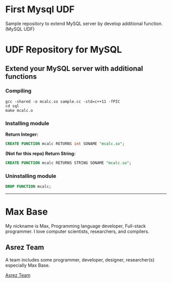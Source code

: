# First Mysql UDF

Sample repository to extend MySQL server by develop additional function. (MySQL UDF)

# UDF Repository for MySQL

## Extend your MySQL server with additional functions

### Compiling

```
gcc -shared -o mcalc.so sample.cc -std=c++11 -fPIC
cd sql
make mcalc.o
```

### Installing module

**Return Integer:**
```sql
CREATE FUNCTION mcalc RETURNS int SONAME "mcalc.so";
```

**(Not for this repo) Return String:**
```sql
CREATE FUNCTION mcalc RETURNS STRING SONAME "mcalc.so";
```

### Uninstalling module

```sql
DROP FUNCTION mcalc;
```

---------

# Max Base

My nickname is Max, Programming language developer, Full-stack programmer. I love computer scientists, researchers, and compilers.

## Asrez Team

A team includes some programmer, developer, designer, researcher(s) especially Max Base.

[Asrez Team](https://www.asrez.com/)
